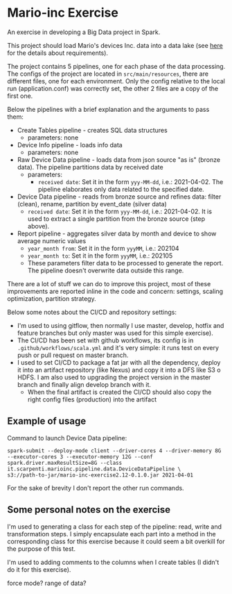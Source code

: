 # Mario-inc Exercise
An exercise in developing a Big Data project in Spark.

This project should load Mario's devices Inc. data into a data lake (see [here](data_pipelines_exercise.md)
for the details about requirements).

The project contains 5 pipelines, one for each phase of the data processing.
The configs of the project are located in `src/main/resources`, there are different files, one for each environment. Only the config relative to the local run (application.conf) was correctly set, the other 2 files are a copy of the first one.  

Below the pipelines with a brief explanation and the arguments to pass them: 
 - Create Tables pipeline - creates SQL data structures
   - parameters: none
 - Device Info pipeline - loads info data
   - parameters: none
 - Raw Device Data pipeline - loads data from json source "as is" (bronze data). The pipeline partitions data by received date
   - parameters:
     - `received date`: Set it in the form `yyy-MM-dd`, i.e.: 2021-04-02. The pipeline elaborates only data related to the specified date. 
 - Device Data pipeline - reads from bronze source and refines data: filter (clean), rename, partition by event_date (silver data)
   - `received date`: Set it in the form `yyy-MM-dd`, i.e.: 2021-04-02. It is used to extract a single partition from the bronze source (step above). 
 - Report pipeline - aggregates silver data by month and device to show average numeric values
   - `year_month from`: Set it in the form `yyyMM`, i.e.: 202104
   - `year_month to`: Set it in the form `yyyMM`, i.e.: 202105
   - These parameters filter data to be processed to generate the report. The pipeline doesn't overwrite data outside this range.

There are a lot of stuff we can do to improve this project, most of these improvements are reported inline in the code and concern: settings, scaling optimization, partition strategy. 

Below some notes about the CI/CD and repository settings:
- I'm used to using gitflow, then normally I use master, develop, hotfix and feature branches but only master was used for this simple exercise).
- The CI/CD has been set with github workflows, its config is in `.github/workflows/scala.yml` and it's very simple: it runs test on every push or pull request on master branch.
- I used to set CI/CD to package a fat jar with all the dependency, deploy it into an artifact repository (like Nexus) and copy it into a DFS like S3 o HDFS. I am also used to upgrading the project version in the master branch and finally align develop branch with it.
  - When the final artifact is created the CI/CD should also copy the right config files (production) into the artifact

## Example of usage

Command to launch Device Data pipeline: 
```shell
spark-submit --deploy-mode client --driver-cores 4 --driver-memory 8G --executor-cores 3 --executor-memory 12G --conf spark.driver.maxResultSize=8G --class it.scarpenti.marioinc.pipeline.data.DeviceDataPipeline \
s3://path-to-jar/mario-inc-exercise2.12-0.1.0.jar 2021-04-01
```

For the sake of brevity I don't report the other run commands. 


## Some personal notes on the exercise

I'm used to generating a class for each step of the pipeline: read, write and transformation steps. I simply encapsulate
each part into a method in the corresponding class for this exercise because it could seem a bit overkill for the purpose
of this test.

I'm used to adding comments to the columns when I create tables (I didn't do it for this exercise).

[//]: # (TODO Notes on gitflow? )

force mode? 
range of data?




